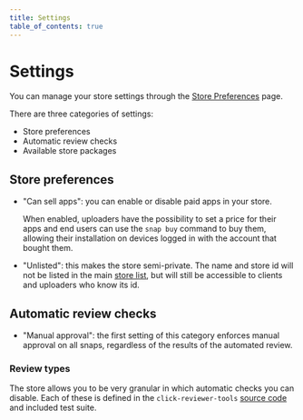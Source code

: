 ```yaml
---
title: Settings
table_of_contents: true
---
```


# Settings

You can manage your store settings through the [Store Preferences](https://dashboard.snapcraft.io/dev/store/admin/) page.

There are three categories of settings:

* Store preferences
* Automatic review checks
* Available store packages

## Store preferences

* "Can sell apps": you can enable or disable paid apps in your store.

    When enabled, uploaders have the possibility to set a price for their apps and end users can use the `snap buy` command to buy them, allowing their installation on devices logged in with the account that bought them.

* "Unlisted": this makes the store semi-private. The name and store id will not be listed in the main [store list](https://dashboard.snapcraft.io/dev/store/list/), but will still be accessible to clients and uploaders who know its id.

## Automatic review checks

* "Manual approval": the first setting of this category enforces manual approval on all snaps, regardless of the results of the automated review.

### Review types

The store allows you to be very granular in which automatic checks you can disable. Each of these is defined in the `click-reviewer-tools` [source code](http://bazaar.launchpad.net/~store-reviewers/click-reviewers-tools/trunk/files) and included test suite.
